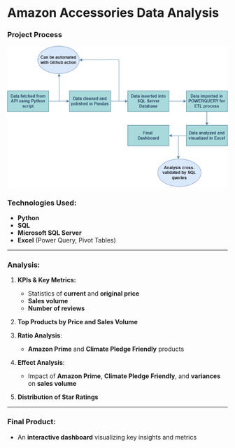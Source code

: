 # Amazon Accessories Data Analysis

### Project Process

![Project-Process-Diagram](images/Process%20diagram.png)


### Technologies Used:
- **Python**
- **SQL**
- **Microsoft SQL Server**
- **Excel** (Power Query, Pivot Tables)

---

### Analysis:
1. **KPIs & Key Metrics:**
   - Statistics of **current** and **original price**
   - **Sales volume**
   - **Number of reviews**

2. **Top Products by Price and Sales Volume**

3. **Ratio Analysis**:
   - **Amazon Prime** and **Climate Pledge Friendly** products

4. **Effect Analysis**:
   - Impact of **Amazon Prime**, **Climate Pledge Friendly**, and **variances** on **sales volume**

5. **Distribution of Star Ratings**

---

### Final Product:
- An **interactive dashboard** visualizing key insights and metrics
